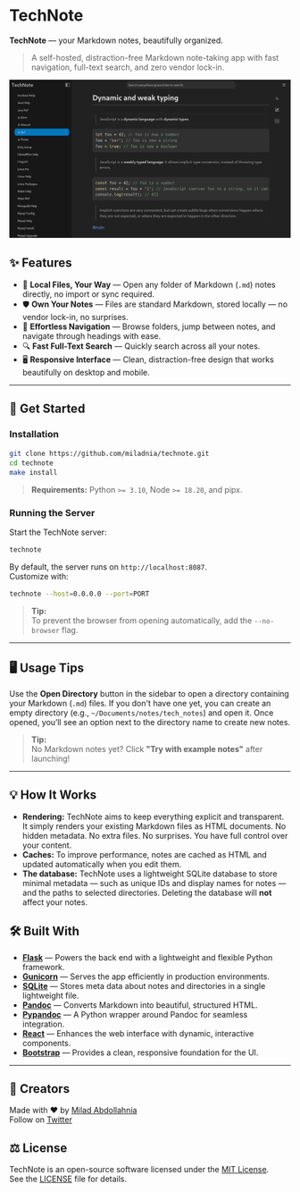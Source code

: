 # TechNote

**TechNote** — your Markdown notes, beautifully organized.

> A self-hosted, distraction-free Markdown note-taking app with fast navigation, full-text search, and zero vendor lock-in.

![TechNote preview](./docs/technote_note_preview.png)


## ✨ Features

- 📂 **Local Files, Your Way** — Open any folder of Markdown (`.md`) notes directly, no import or sync required.
- 🛡️ **Own Your Notes** — Files are standard Markdown, stored locally — no vendor lock-in, no surprises.
- 🧭 **Effortless Navigation** — Browse folders, jump between notes, and navigate through headings with ease.
- 🔍 **Fast Full-Text Search** — Quickly search across all your notes.
- 🖥️ **Responsive Interface** — Clean, distraction-free design that works beautifully on desktop and mobile.

---

## 🚀 Get Started

### Installation

```bash
git clone https://github.com/miladnia/technote.git
cd technote
make install
```

> **Requirements:** Python `>= 3.10`, Node `>= 18.20`, and pipx.

### Running the Server

Start the TechNote server:

```bash
technote
```

By default, the server runs on `http://localhost:8087`.  
Customize with:

```bash
technote --host=0.0.0.0 --port=PORT
```

> **Tip:**  
> To prevent the browser from opening automatically, add the `--no-browser` flag.

---

## 🖥️ Usage Tips

Use the **Open Directory** button in the sidebar to open a directory containing your Markdown (`.md`) files. If you don't have one yet, you can create an empty directory (e.g., `~/Documents/notes/tech_notes`) and open it. Once opened, you’ll see an option next to the directory name to create new notes.

> **Tip:**  
> No Markdown notes yet? Click **"Try with example notes"** after launching!

---

## 💡 How It Works

- **Rendering:** TechNote aims to keep everything explicit and transparent. It simply renders your existing Markdown files as HTML documents. No hidden metadata. No extra files. No surprises. You have full control over your content.
- **Caches:** To improve performance, notes are cached as HTML and updated automatically when you edit them.
- **The database:** TechNote uses a lightweight SQLite database to store minimal metadata — such as unique IDs and display names for notes — and the paths to selected directories. Deleting the database will **not** affect your notes.


## 🛠 Built With

- [**Flask**][flask] — Powers the back end with a lightweight and flexible Python framework.
- [**Gunicorn**][gunicorn] — Serves the app efficiently in production environments.
- [**SQLite**][sqlite] — Stores meta data about notes and directories in a single lightweight file.
- [**Pandoc**][pandoc] — Converts Markdown into beautiful, structured HTML.
- [**Pypandoc**][pypandoc] — A Python wrapper around Pandoc for seamless integration.
- [**React**][react] — Enhances the web interface with dynamic, interactive components.
- [**Bootstrap**][bootstrap] — Provides a clean, responsive foundation for the UI.

---

## 👤 Creators

Made with ❤️ by [Milad Abdollahnia](https://github.com/miladnia)  
Follow on [Twitter](https://twitter.com/xmiladnia)


## ⚖️ License

TechNote is an open-source software licensed under the [MIT License][mit].  
See the [LICENSE](./LICENSE) file for details.

[mit]: https://opensource.org/licenses/MIT
[flask]: https://github.com/pallets/flask
[gunicorn]: https://github.com/benoitc/gunicorn
[react]: https://github.com/facebook/react
[pandoc]: https://github.com/jgm/pandoc
[pypandoc]: https://github.com/JessicaTegner/pypandoc
[pandoc_install]: https://pypi.org/project/pypandoc/#Installing-pandoc
[sqlite]: https://github.com/sqlite/sqlite
[bootstrap]: https://github.com/twbs/bootstrap/
[make]: https://www.gnu.org/software/make/
